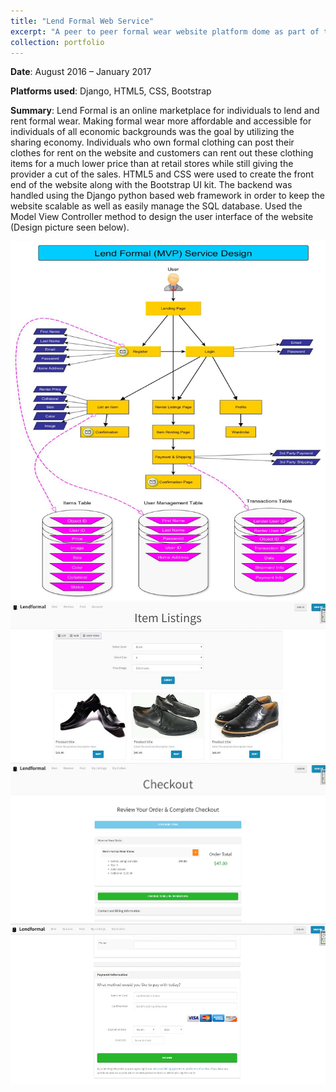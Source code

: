 ```yaml
---
title: "Lend Formal Web Service"
excerpt: "A peer to peer formal wear website platform dome as part of the Idea to Prototype program at Georgia Tech. <br/><img src='/images/LFLanding.png'>"
collection: portfolio
---
```


**Date**: August 2016 – January 2017

**Platforms used**: Django, HTML5, CSS, Bootstrap 

**Summary**: Lend Formal is an online marketplace for individuals to lend and rent formal wear. Making formal wear more affordable and accessible for individuals of all economic backgrounds was the goal by utilizing the sharing economy. Individuals who own formal clothing can post their clothes for rent on the website and customers can rent out these clothing items for a much lower price than at retail stores while still giving the provider a cut of the sales. HTML5 and CSS were used to create the front end of the website along with the Bootstrap UI kit. The backend was handled using the Django python based web framework in order to keep the website scalable as well as easily manage the SQL database. Used the Model View Controller method to design the user interface of the website (Design picture seen below). 

![Website Design](/images/LFServiceDesign.png)
![Item Listings](/images/LFListing.jpeg)
![Checkout](/images/LFCheckout.png)
![Payment](/images/LFPayment.png)



